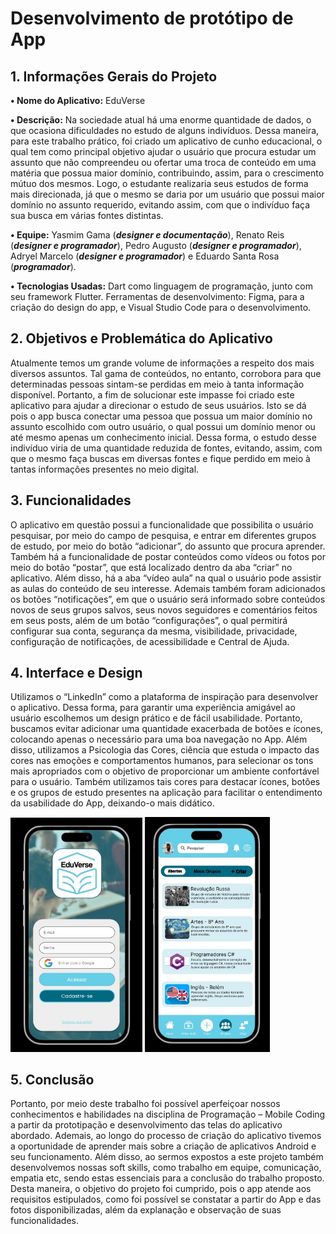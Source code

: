 # Desenvolvimento de protótipo de App
## 1. Informações Gerais do Projeto
**•	Nome do Aplicativo:** EduVerse

**•	Descrição:** Na sociedade atual há uma enorme quantidade de dados, o que ocasiona dificuldades no estudo de alguns indivíduos. Dessa maneira, para este trabalho prático, foi criado um aplicativo de cunho educacional, o qual tem como principal objetivo ajudar o usuário que procura estudar um assunto que não compreendeu ou ofertar uma troca de conteúdo em uma matéria que possua maior domínio, contribuindo, assim, para o crescimento mútuo dos mesmos. Logo, o estudante realizaria seus estudos de forma mais direcionada, já que o mesmo se daria por um usuário que possui maior domínio no assunto requerido, evitando assim, com que o indivíduo faça sua busca em várias fontes distintas.
 
**•	Equipe:** Yasmim Gama (***designer e documentação***), Renato Reis (***designer e programador***), Pedro Augusto (***designer e programador***), Adryel Marcelo (***designer e programador***) e Eduardo Santa Rosa (***programador***).

**•	Tecnologias Usadas:** Dart como linguagem de programação, junto com seu framework Flutter. Ferramentas de desenvolvimento: Figma, para a criação do design do app, e Visual Studio Code para o desenvolvimento.

## 2. Objetivos e Problemática do Aplicativo
Atualmente temos um grande volume de informações a respeito dos mais diversos assuntos. Tal gama de conteúdos, no entanto, corrobora para que determinadas pessoas sintam-se perdidas em meio à tanta informação disponível. Portanto, a fim de solucionar este impasse foi criado este aplicativo para ajudar a direcionar o estudo de seus usuários. Isto se dá pois o app busca conectar uma pessoa que possua um maior domínio no assunto escolhido com outro usuário, o qual possui um domínio menor ou até mesmo apenas um conhecimento inicial. Dessa forma, o estudo desse indivíduo viria de uma quantidade reduzida de fontes, evitando, assim, com que o mesmo faça buscas em diversas fontes e fique perdido em meio à tantas informações presentes no meio digital.

## 3. Funcionalidades
O aplicativo em questão possui a funcionalidade que possibilita o usuário pesquisar, por meio do campo de pesquisa, e entrar em diferentes grupos de estudo, por meio do botão “adicionar”, do assunto que procura aprender. Também há a funcionalidade de postar conteúdos como vídeos ou fotos por meio do botão “postar”, que está localizado dentro da aba “criar” no aplicativo. Além disso, há a aba “vídeo aula” na qual o usuário pode assistir as aulas do conteúdo de seu interesse. Ademais também foram adicionados os botões “notificações”, em que o usuário será informado sobre conteúdos novos de seus grupos salvos, seus novos seguidores e comentários feitos em seus posts, além de um botão “configurações”, o qual permitirá configurar sua conta, segurança da mesma, visibilidade, privacidade, configuração de notificações, de acessibilidade e Central de Ajuda. 

## 4. Interface e Design
Utilizamos o “LinkedIn” como a plataforma de inspiração para desenvolver o aplicativo. Dessa forma, para garantir uma experiência amigável ao usuário escolhemos um design prático e de fácil usabilidade. Portanto, buscamos evitar adicionar uma quantidade exacerbada de botões e ícones, colocando apenas o necessário para uma boa navegação no App.  Além disso, utilizamos a Psicologia das Cores, ciência que estuda o impacto das cores nas emoções e comportamentos humanos, para selecionar os tons mais apropriados com o objetivo de proporcionar um ambiente confortável para o usuário. Também utilizamos tais cores para destacar ícones, botões e os grupos de estudo presentes na aplicação para facilitar o entendimento da usabilidade do App, deixando-o mais didático.

<p align= "left">
<img src = "https://github.com/YasmimGama/EduVerse/blob/main/Tela%201.jpg?raw=true" width="211" />
<img src = "https://github.com/YasmimGama/EduVerse/blob/main/Tela%203.jpg?raw=true" width="200" />
</p>

## 5. Conclusão
Portanto, por meio deste trabalho foi possível aperfeiçoar nossos conhecimentos e habilidades na disciplina de Programação – Mobile Coding a partir da prototipação e desenvolvimento das telas do aplicativo abordado. Ademais, ao longo do processo de criação do aplicativo tivemos a oportunidade de aprender mais sobre a criação de aplicativos Android e seu funcionamento. Além disso, ao sermos expostos a este projeto também desenvolvemos nossas soft skills, como trabalho em equipe, comunicação, empatia etc, sendo estas essenciais para a conclusão do trabalho proposto. Desta maneira, o objetivo do projeto foi cumprido, pois o app atende aos requisitos estipulados, como foi possível se constatar a partir do App e das fotos disponibilizadas, além da explanação e observação de suas funcionalidades.
